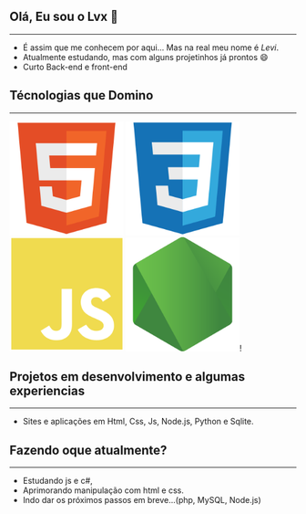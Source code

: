 ## Olá, Eu sou o Lvx 👋
___

- É assim que me conhecem por aqui... Mas na real meu nome é *Levi*.
- Atualmente estudando, mas com alguns projetinhos já prontos 😄
- Curto Back-end e front-end

## Técnologias que Domino
___
<img src="https://raw.githubusercontent.com/devicons/devicon/master/icons/html5/html5-original.svg" width="200"/>
<img src="https://raw.githubusercontent.com/devicons/devicon/master/icons/css3/css3-original.svg" width="200"/>
<img src="https://raw.githubusercontent.com/devicons/devicon/master/icons/javascript/javascript-plain.svg" width="200"/>
<img src="https://raw.githubusercontent.com/devicons/devicon/master/icons/nodejs/nodejs-original.svg" width="200"/>!


## Projetos em desenvolvimento e algumas experiencias
___

- Sites e aplicações em Html, Css, Js, Node.js, Python e Sqlite.

## Fazendo oque atualmente? 
___
- Estudando js e c#, 
- Aprimorando manipulação com html e css.
- Indo dar os próximos passos em breve...(php, MySQL, Node.js)
